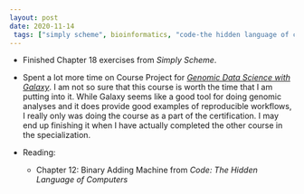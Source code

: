 ```yaml
---
layout: post
date: 2020-11-14
 tags: ["simply scheme", bioinformatics, "code-the hidden language of computers"]
---
```


- Finished Chapter 18 exercises from *Simply Scheme*.

<p>

- Spent a lot more time on Course Project for [*Genomic Data Science with
Galaxy*](https://www.coursera.org/learn/galaxy-project/home/welcome). I am
not so sure that this course is worth the time that I am putting into it.
While Galaxy seems like a good tool for doing genomic analyses and it does
provide good examples of reproducible workflows, I really only was doing the
course as a part of the certification. I may end up finishing it when I have
actually completed the other course in the specialization.  

<p>  

- Reading:
  
  - Chapter 12: Binary Adding Machine from *Code: The Hidden Language of Computers*